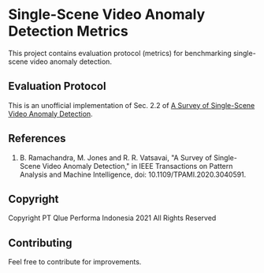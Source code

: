 # Single-Scene Video Anomaly Detection Metrics

This project contains evaluation protocol (metrics) for benchmarking single-scene video anomaly detection.

## Evaluation Protocol

This is an unofficial implementation of Sec. 2.2 of [A Survey of Single-Scene Video Anomaly Detection](https://arxiv.org/pdf/2004.05993.pdf).

## References

1. B. Ramachandra, M. Jones and R. R. Vatsavai, "A Survey of Single-Scene Video Anomaly Detection," in IEEE Transactions on Pattern Analysis and Machine Intelligence, doi: 10.1109/TPAMI.2020.3040591.

## Copyright

Copyright PT Qlue Performa Indonesia 2021 All Rights Reserved

## Contributing

Feel free to contribute for improvements.
